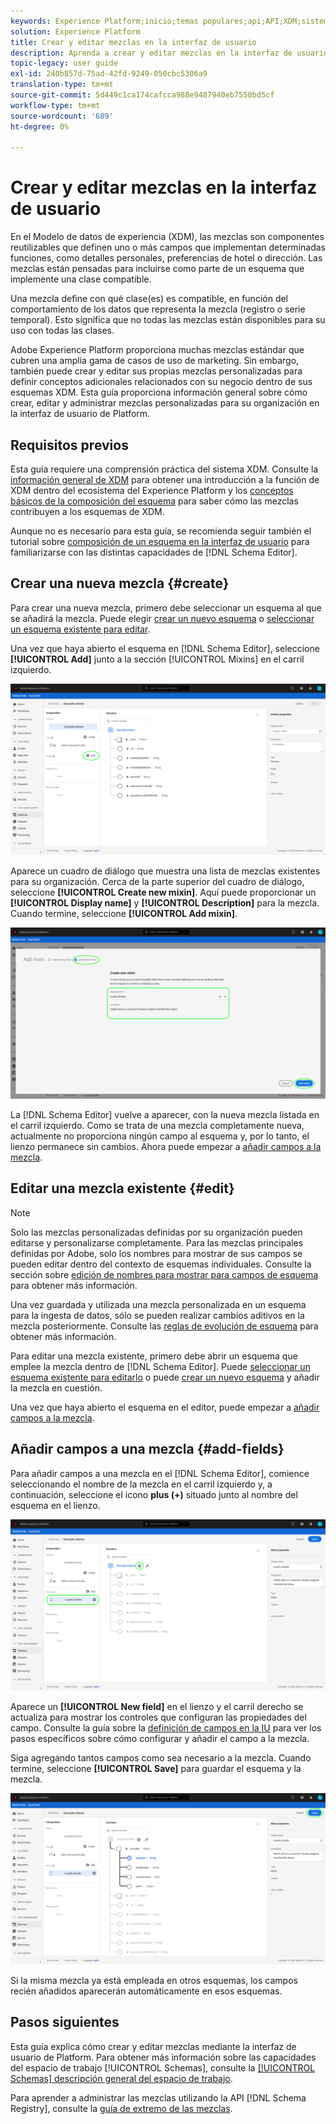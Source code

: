 ```yaml
---
keywords: Experience Platform;inicio;temas populares;api;API;XDM;sistema XDM;modelo de datos de experiencia;modelo de datos;ui;espacio de trabajo;mezcla;mezclas
solution: Experience Platform
title: Crear y editar mezclas en la interfaz de usuario
description: Aprenda a crear y editar mezclas en la interfaz de usuario del Experience Platform.
topic-legacy: user guide
exl-id: 240b857d-75ad-42fd-9249-050cbc5306a9
translation-type: tm+mt
source-git-commit: 5d449c1ca174cafcca988e9487940eb7550bd5cf
workflow-type: tm+mt
source-wordcount: '689'
ht-degree: 0%

---
```


# Crear y editar mezclas en la interfaz de usuario

En el Modelo de datos de experiencia (XDM), las mezclas son componentes reutilizables que definen uno o más campos que implementan determinadas funciones, como detalles personales, preferencias de hotel o dirección. Las mezclas están pensadas para incluirse como parte de un esquema que implemente una clase compatible.

Una mezcla define con qué clase(es) es compatible, en función del comportamiento de los datos que representa la mezcla (registro o serie temporal). Esto significa que no todas las mezclas están disponibles para su uso con todas las clases.

Adobe Experience Platform proporciona muchas mezclas estándar que cubren una amplia gama de casos de uso de marketing. Sin embargo, también puede crear y editar sus propias mezclas personalizadas para definir conceptos adicionales relacionados con su negocio dentro de sus esquemas XDM. Esta guía proporciona información general sobre cómo crear, editar y administrar mezclas personalizadas para su organización en la interfaz de usuario de Platform.

## Requisitos previos

Esta guía requiere una comprensión práctica del sistema XDM. Consulte la [información general de XDM](../../home.md) para obtener una introducción a la función de XDM dentro del ecosistema del Experience Platform y los [conceptos básicos de la composición del esquema](../../schema/composition.md) para saber cómo las mezclas contribuyen a los esquemas de XDM.

Aunque no es necesario para esta guía, se recomienda seguir también el tutorial sobre [composición de un esquema en la interfaz de usuario](../../tutorials/create-schema-ui.md) para familiarizarse con las distintas capacidades de [!DNL Schema Editor].

## Crear una nueva mezcla {#create}

Para crear una nueva mezcla, primero debe seleccionar un esquema al que se añadirá la mezcla. Puede elegir [crear un nuevo esquema](./schemas.md#create) o [seleccionar un esquema existente para editar](./schemas.md#edit).

Una vez que haya abierto el esquema en [!DNL Schema Editor], seleccione **[!UICONTROL Add]** junto a la sección [!UICONTROL Mixins] en el carril izquierdo.

![](../../images/ui/resources/mixins/add-mixin-button.png)

Aparece un cuadro de diálogo que muestra una lista de mezclas existentes para su organización. Cerca de la parte superior del cuadro de diálogo, seleccione **[!UICONTROL Create new mixin]**. Aquí puede proporcionar un **[!UICONTROL Display name]** y **[!UICONTROL Description]** para la mezcla. Cuando termine, seleccione **[!UICONTROL Add mixin]**.

![](../../images/ui/resources/mixins/create-mixin.png)

La [!DNL Schema Editor] vuelve a aparecer, con la nueva mezcla listada en el carril izquierdo. Como se trata de una mezcla completamente nueva, actualmente no proporciona ningún campo al esquema y, por lo tanto, el lienzo permanece sin cambios. Ahora puede empezar a [añadir campos a la mezcla](#add-fields).

## Editar una mezcla existente {#edit}

>[!NOTE]
>
>Solo las mezclas personalizadas definidas por su organización pueden editarse y personalizarse completamente. Para las mezclas principales definidas por Adobe, solo los nombres para mostrar de sus campos se pueden editar dentro del contexto de esquemas individuales. Consulte la sección sobre [edición de nombres para mostrar para campos de esquema](./schemas.md#display-names) para obtener más información.
>
>Una vez guardada y utilizada una mezcla personalizada en un esquema para la ingesta de datos, sólo se pueden realizar cambios aditivos en la mezcla posteriormente. Consulte las [reglas de evolución de esquema](../../schema/composition.md#evolution) para obtener más información.

Para editar una mezcla existente, primero debe abrir un esquema que emplee la mezcla dentro de [!DNL Schema Editor]. Puede [seleccionar un esquema existente para editarlo](./schemas.md#edit) o puede [crear un nuevo esquema](./schemas.md#create) y añadir la mezcla en cuestión.

Una vez que haya abierto el esquema en el editor, puede empezar a [añadir campos a la mezcla](#add-fields).

## Añadir campos a una mezcla {#add-fields}

Para añadir campos a una mezcla en el [!DNL Schema Editor], comience seleccionando el nombre de la mezcla en el carril izquierdo y, a continuación, seleccione el icono **plus (+)** situado junto al nombre del esquema en el lienzo.

![](../../images/ui/resources/mixins/add-field-button.png)

Aparece un **[!UICONTROL New field]** en el lienzo y el carril derecho se actualiza para mostrar los controles que configuran las propiedades del campo. Consulte la guía sobre la [definición de campos en la IU](../fields/overview.md#define) para ver los pasos específicos sobre cómo configurar y añadir el campo a la mezcla.

Siga agregando tantos campos como sea necesario a la mezcla. Cuando termine, seleccione **[!UICONTROL Save]** para guardar el esquema y la mezcla.

![](../../images/ui/resources/mixins/complete-mixin.png)

Si la misma mezcla ya está empleada en otros esquemas, los campos recién añadidos aparecerán automáticamente en esos esquemas.

## Pasos siguientes

Esta guía explica cómo crear y editar mezclas mediante la interfaz de usuario de Platform. Para obtener más información sobre las capacidades del espacio de trabajo [!UICONTROL Schemas], consulte la [[!UICONTROL Schemas] descripción general del espacio de trabajo](../overview.md).

Para aprender a administrar las mezclas utilizando la API [!DNL Schema Registry], consulte la [guía de extremo de las mezclas](../../api/mixins.md).
